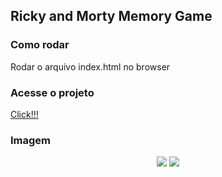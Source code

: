 ## Ricky and Morty Memory Game 

### Como rodar

Rodar o arquivo index.html no browser

### Acesse o projeto

<a href="https://eduardotks.github.io/memory_game_js/" target="_blank">Click!!!</a>

### Imagem

<p align="center">
  <img src="https://github.com/eduardotks/javascript_memory_game/blob/master/images/capa1.png">
  <img src="https://github.com/eduardotks/javascript_memory_game/blob/master/images/capa2.png">
</p>

